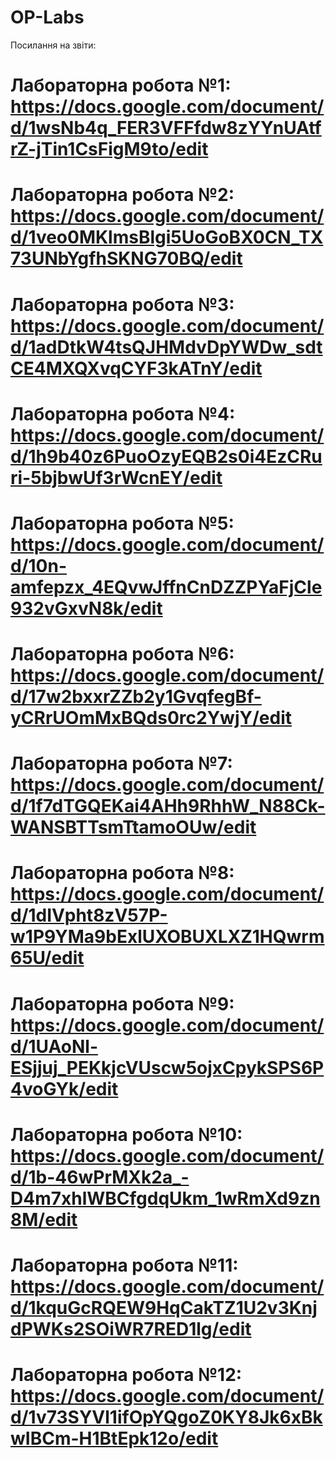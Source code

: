# OP-Labs
Посилання на звіти:
# Лабораторна робота №1: https://docs.google.com/document/d/1wsNb4q_FER3VFFfdw8zYYnUAtfrZ-jTin1CsFigM9to/edit
# Лабораторна робота №2: https://docs.google.com/document/d/1veo0MKlmsBlgi5UoGoBX0CN_TX73UNbYgfhSKNG70BQ/edit
# Лабораторна робота №3: https://docs.google.com/document/d/1adDtkW4tsQJHMdvDpYWDw_sdtCE4MXQXvqCYF3kATnY/edit
# Лабораторна робота №4: https://docs.google.com/document/d/1h9b40z6PuoOzyEQB2s0i4EzCRuri-5bjbwUf3rWcnEY/edit
# Лабораторна робота №5: https://docs.google.com/document/d/10n-amfepzx_4EQvwJffnCnDZZPYaFjCle932vGxvN8k/edit
# Лабораторна робота №6: https://docs.google.com/document/d/17w2bxxrZZb2y1GvqfegBf-yCRrUOmMxBQds0rc2YwjY/edit
# Лабораторна робота №7: https://docs.google.com/document/d/1f7dTGQEKai4AHh9RhhW_N88Ck-WANSBTTsmTtamoOUw/edit
# Лабораторна робота №8: https://docs.google.com/document/d/1dIVpht8zV57P-w1P9YMa9bExlUXOBUXLXZ1HQwrm65U/edit
# Лабораторна робота №9: https://docs.google.com/document/d/1UAoNl-ESjjuj_PEKkjcVUscw5ojxCpykSPS6P4voGYk/edit
# Лабораторна робота №10: https://docs.google.com/document/d/1b-46wPrMXk2a_-D4m7xhlWBCfgdqUkm_1wRmXd9zn8M/edit
# Лабораторна робота №11: https://docs.google.com/document/d/1kquGcRQEW9HqCakTZ1U2v3KnjdPWKs2SOiWR7RED1lg/edit
# Лабораторна робота №12: https://docs.google.com/document/d/1v73SYVl1ifOpYQgoZ0KY8Jk6xBkwIBCm-H1BtEpk12o/edit